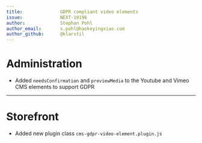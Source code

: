 ```yaml
---
title:              GDPR compliant video elements
issue:              NEXT-10196
author:             Stephan Pohl
author_email:       s.pohl@haokeyingxiao.com
author_github:      @klarstil
---
```

# Administration
* Added `needsConfirmation` and `previewMedia` to the Youtube and Vimeo CMS elements to support GDPR
___
# Storefront
* Added new plugin class `cms-gdpr-video-element.plugin.js`

